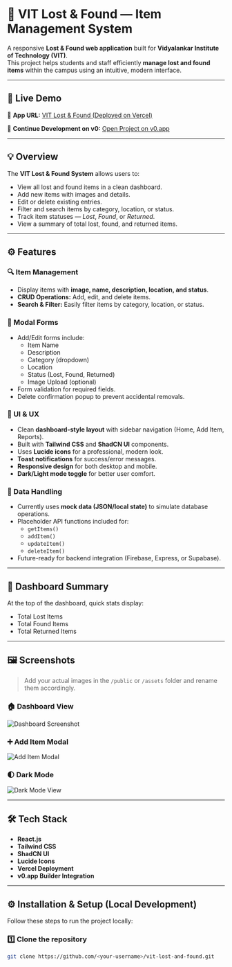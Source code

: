 # 🏫 VIT Lost & Found — Item Management System

A responsive **Lost & Found web application** built for **Vidyalankar Institute of Technology (VIT)**.  
This project helps students and staff efficiently **manage lost and found items** within the campus using an intuitive, modern interface.

---

## 🚀 Live Demo
🔗 **App URL:** [VIT Lost & Found (Deployed on Vercel)](https://vercel.com/aaplaswarajya74-2275s-projects/v0-lost-and-found-app)

🔧 **Continue Development on v0:** [Open Project on v0.app](https://v0.app/chat/projects/PksXSxxzxkd)

---

## 💡 Overview

The **VIT Lost & Found System** allows users to:
- View all lost and found items in a clean dashboard.
- Add new items with images and details.
- Edit or delete existing entries.
- Filter and search items by category, location, or status.
- Track item statuses — *Lost*, *Found*, or *Returned*.
- View a summary of total lost, found, and returned items.

---

## ⚙️ Features

### 🔍 Item Management
- Display items with **image, name, description, location, and status**.
- **CRUD Operations:** Add, edit, and delete items.
- **Search & Filter:** Easily filter items by category, location, or status.

### 🧾 Modal Forms
- Add/Edit forms include:
  - Item Name  
  - Description  
  - Category (dropdown)  
  - Location  
  - Status (Lost, Found, Returned)  
  - Image Upload (optional)
- Form validation for required fields.
- Delete confirmation popup to prevent accidental removals.

### 🎨 UI & UX
- Clean **dashboard-style layout** with sidebar navigation (Home, Add Item, Reports).
- Built with **Tailwind CSS** and **ShadCN UI** components.
- Uses **Lucide icons** for a professional, modern look.
- **Toast notifications** for success/error messages.
- **Responsive design** for both desktop and mobile.
- **Dark/Light mode toggle** for better user comfort.

### 💾 Data Handling
- Currently uses **mock data (JSON/local state)** to simulate database operations.
- Placeholder API functions included for:
  - `getItems()`
  - `addItem()`
  - `updateItem()`
  - `deleteItem()`
- Future-ready for backend integration (Firebase, Express, or Supabase).

---

## 🧭 Dashboard Summary
At the top of the dashboard, quick stats display:
- Total Lost Items  
- Total Found Items  
- Total Returned Items

---

## 🖼️ Screenshots

> Add your actual images in the `/public` or `/assets` folder and rename them accordingly.

### 🏠 Dashboard View
![Dashboard Screenshot](public/dashboard.png)

### ➕ Add Item Modal
![Add Item Modal](public/add-item.png)

### 🌓 Dark Mode
![Dark Mode View](public/dark-mode.png)

---

## 🛠️ Tech Stack

- **React.js**  
- **Tailwind CSS**  
- **ShadCN UI**  
- **Lucide Icons**  
- **Vercel Deployment**  
- **v0.app Builder Integration**

---

## ⚙️ Installation & Setup (Local Development)

Follow these steps to run the project locally:

### 1️⃣ Clone the repository
```bash
git clone https://github.com/<your-username>/vit-lost-and-found.git
